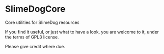 # SlimeDogCore
Core utilities for SlimeDog resources

If you find it useful, or just what to have a look, you are welcome to it, under the terms of GPL3 license.

Please give credit where due.
